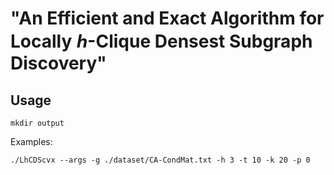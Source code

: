 # "An Efficient and Exact Algorithm for Locally ℎ-Clique Densest Subgraph Discovery"

## Usage
`mkdir output` 
 
 Examples:  

`./LhCDScvx --args -g ./dataset/CA-CondMat.txt -h 3 -t 10 -k 20 -p 0`

